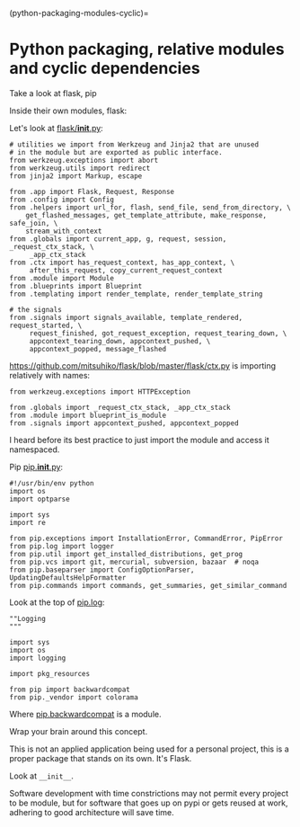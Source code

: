(python-packaging-modules-cyclic)=

# Python packaging, relative modules and cyclic dependencies

Take a look at flask, pip

Inside their own modules, flask:

Let's look at [flask/__init__.py][flask/__init__.py]:

```
# utilities we import from Werkzeug and Jinja2 that are unused
# in the module but are exported as public interface.
from werkzeug.exceptions import abort
from werkzeug.utils import redirect
from jinja2 import Markup, escape

from .app import Flask, Request, Response
from .config import Config
from .helpers import url_for, flash, send_file, send_from_directory, \
    get_flashed_messages, get_template_attribute, make_response, safe_join, \
    stream_with_context
from .globals import current_app, g, request, session, _request_ctx_stack, \
     _app_ctx_stack
from .ctx import has_request_context, has_app_context, \
     after_this_request, copy_current_request_context
from .module import Module
from .blueprints import Blueprint
from .templating import render_template, render_template_string

# the signals
from .signals import signals_available, template_rendered, request_started, \
     request_finished, got_request_exception, request_tearing_down, \
     appcontext_tearing_down, appcontext_pushed, \
     appcontext_popped, message_flashed
```

[flask/__init__.py]: https://github.com/mitsuhiko/flask/blob/master/flask/__init__.py

<https://github.com/mitsuhiko/flask/blob/master/flask/ctx.py> is importing
relatively with names:

```
from werkzeug.exceptions import HTTPException

from .globals import _request_ctx_stack, _app_ctx_stack
from .module import blueprint_is_module
from .signals import appcontext_pushed, appcontext_popped
```

I heard before its best practice to just import the module and access it
namespaced.

Pip [pip.__init__.py][pip.__init__.py]:

```
#!/usr/bin/env python
import os
import optparse

import sys
import re

from pip.exceptions import InstallationError, CommandError, PipError
from pip.log import logger
from pip.util import get_installed_distributions, get_prog
from pip.vcs import git, mercurial, subversion, bazaar  # noqa
from pip.baseparser import ConfigOptionParser, UpdatingDefaultsHelpFormatter
from pip.commands import commands, get_summaries, get_similar_command
```

[pip.__init__.py]: https://github.com/pypa/pip/blob/develop/pip/__init__.py

Look at the top of [pip.log][pip.log]:

```
""Logging
"""

import sys
import os
import logging

import pkg_resources

from pip import backwardcompat
from pip._vendor import colorama
```

Where [pip.backwardcompat][pip.backwardcompat] is a module.

[pip.log]: https://github.com/pypa/pip/blob/develop/pip/log.py

[pip.backwardcompat]: https://github.com/pypa/pip/blob/develop/pip/backwardcompat/__init__.py

Wrap your brain around this concept.

This is not an applied application being used for a personal project, this
is a proper package that stands on its own. It's Flask.

Look at `__init__`.

Software development with time constrictions may not permit every project
to be module, but for software that goes up on pypi or gets reused at
work, adhering to good architecture will save time.


